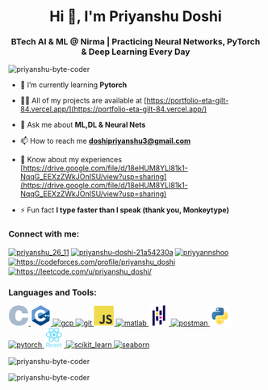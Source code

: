 <h1 align="center">Hi 👋, I'm Priyanshu Doshi</h1>
<h3 align="center">BTech AI & ML @ Nirma | Practicing Neural Networks, PyTorch & Deep Learning Every Day</h3>

<p align="left"> <img src="https://komarev.com/ghpvc/?username=priyanshu-byte-coder&label=Profile%20views&color=0e75b6&style=flat" alt="priyanshu-byte-coder" /> </p>

- 🌱 I’m currently learning **Pytorch**

- 👨‍💻 All of my projects are available at [https://portfolio-eta-gilt-84.vercel.app/](https://portfolio-eta-gilt-84.vercel.app/)

- 💬 Ask me about **ML,DL & Neural Nets**

- 📫 How to reach me **doshipriyanshu3@gmail.com**

- 📄 Know about my experiences [https://drive.google.com/file/d/18eHUM8YLI81k1-NqqG_EEXzZWkJOnISU/view?usp=sharing](https://drive.google.com/file/d/18eHUM8YLI81k1-NqqG_EEXzZWkJOnISU/view?usp=sharing)

- ⚡ Fun fact **I type faster than I speak (thank you, Monkeytype)**

<h3 align="left">Connect with me:</h3>
<p align="left">
<a href="https://twitter.com/priyanshu_26_11" target="blank"><img align="center" src="https://raw.githubusercontent.com/rahuldkjain/github-profile-readme-generator/master/src/images/icons/Social/twitter.svg" alt="priyanshu_26_11" height="30" width="40" /></a>
<a href="https://linkedin.com/in/priyanshu-doshi-21a54230a" target="blank"><img align="center" src="https://raw.githubusercontent.com/rahuldkjain/github-profile-readme-generator/master/src/images/icons/Social/linked-in-alt.svg" alt="priyanshu-doshi-21a54230a" height="30" width="40" /></a>
<a href="https://instagram.com/priyyannshoo" target="blank"><img align="center" src="https://raw.githubusercontent.com/rahuldkjain/github-profile-readme-generator/master/src/images/icons/Social/instagram.svg" alt="priyyannshoo" height="30" width="40" /></a>
<a href="https://codeforces.com/profile/https://codeforces.com/profile/priyanshu_doshi" target="blank"><img align="center" src="https://raw.githubusercontent.com/rahuldkjain/github-profile-readme-generator/master/src/images/icons/Social/codeforces.svg" alt="https://codeforces.com/profile/priyanshu_doshi" height="30" width="40" /></a>
<a href="https://www.leetcode.com/https://leetcode.com/u/priyanshu_doshi/" target="blank"><img align="center" src="https://raw.githubusercontent.com/rahuldkjain/github-profile-readme-generator/master/src/images/icons/Social/leet-code.svg" alt="https://leetcode.com/u/priyanshu_doshi/" height="30" width="40" /></a>
</p>

<h3 align="left">Languages and Tools:</h3>
<p align="left"> <a href="https://www.cprogramming.com/" target="_blank" rel="noreferrer"> <img src="https://raw.githubusercontent.com/devicons/devicon/master/icons/c/c-original.svg" alt="c" width="40" height="40"/> </a> <a href="https://www.w3schools.com/cpp/" target="_blank" rel="noreferrer"> <img src="https://raw.githubusercontent.com/devicons/devicon/master/icons/cplusplus/cplusplus-original.svg" alt="cplusplus" width="40" height="40"/> </a> <a href="https://cloud.google.com" target="_blank" rel="noreferrer"> <img src="https://www.vectorlogo.zone/logos/google_cloud/google_cloud-icon.svg" alt="gcp" width="40" height="40"/> </a> <a href="https://git-scm.com/" target="_blank" rel="noreferrer"> <img src="https://www.vectorlogo.zone/logos/git-scm/git-scm-icon.svg" alt="git" width="40" height="40"/> </a> <a href="https://developer.mozilla.org/en-US/docs/Web/JavaScript" target="_blank" rel="noreferrer"> <img src="https://raw.githubusercontent.com/devicons/devicon/master/icons/javascript/javascript-original.svg" alt="javascript" width="40" height="40"/> </a> <a href="https://www.mathworks.com/" target="_blank" rel="noreferrer"> <img src="https://upload.wikimedia.org/wikipedia/commons/2/21/Matlab_Logo.png" alt="matlab" width="40" height="40"/> </a> <a href="https://pandas.pydata.org/" target="_blank" rel="noreferrer"> <img src="https://raw.githubusercontent.com/devicons/devicon/2ae2a900d2f041da66e950e4d48052658d850630/icons/pandas/pandas-original.svg" alt="pandas" width="40" height="40"/> </a> <a href="https://postman.com" target="_blank" rel="noreferrer"> <img src="https://www.vectorlogo.zone/logos/getpostman/getpostman-icon.svg" alt="postman" width="40" height="40"/> </a> <a href="https://www.python.org" target="_blank" rel="noreferrer"> <img src="https://raw.githubusercontent.com/devicons/devicon/master/icons/python/python-original.svg" alt="python" width="40" height="40"/> </a> <a href="https://pytorch.org/" target="_blank" rel="noreferrer"> <img src="https://www.vectorlogo.zone/logos/pytorch/pytorch-icon.svg" alt="pytorch" width="40" height="40"/> </a> <a href="https://reactjs.org/" target="_blank" rel="noreferrer"> <img src="https://raw.githubusercontent.com/devicons/devicon/master/icons/react/react-original-wordmark.svg" alt="react" width="40" height="40"/> </a> <a href="https://scikit-learn.org/" target="_blank" rel="noreferrer"> <img src="https://upload.wikimedia.org/wikipedia/commons/0/05/Scikit_learn_logo_small.svg" alt="scikit_learn" width="40" height="40"/> </a> <a href="https://seaborn.pydata.org/" target="_blank" rel="noreferrer"> <img src="https://seaborn.pydata.org/_images/logo-mark-lightbg.svg" alt="seaborn" width="40" height="40"/> </a> </p>

<p><img align="center" src="https://github-readme-stats.vercel.app/api/top-langs?username=priyanshu-byte-coder&show_icons=true&locale=en&layout=compact" alt="priyanshu-byte-coder" /></p>

<p><img align="center" src="https://github-readme-streak-stats.herokuapp.com/?user=priyanshu-byte-coder&" alt="priyanshu-byte-coder" /></p>
